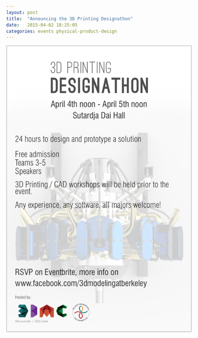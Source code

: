 ```yaml
---
layout: post
title:  "Announcing the 3D Printing Designathon"
date:   2015-04-02 18:25:05
categories: events physical-product-design
---
```

![3D Printing Designathon Flier](/media/3d-printing-designathon-flier.png)
